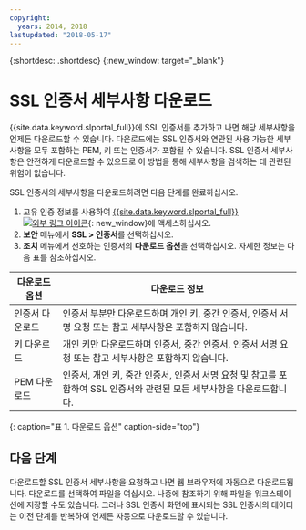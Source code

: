 ```yaml
---
copyright:
  years: 2014, 2018
lastupdated: "2018-05-17"
---
```


{:shortdesc: .shortdesc}
{:new_window: target="_blank"}

# SSL 인증서 세부사항 다운로드

{{site.data.keyword.slportal_full}}에 SSL 인증서를 추가하고 나면 해당 세부사항을 언제든 다운로드할 수 있습니다. 다운로드에는 SSL 인증서와 연관된 사용 가능한 세부사항을 모두 포함하는 PEM, 키 또는 인증서가 포함될 수 있습니다. SSL 인증서 세부사항은 안전하게 다운로드할 수 있으므로 이 방법을 통해 세부사항을 검색하는 데 관련된 위험이 없습니다.

SSL 인증서의 세부사항을 다운로드하려면 다음 단계를 완료하십시오.

1. 고유 인증 정보를 사용하여 [{{site.data.keyword.slportal_full}} ![외부 링크 아이콘](../../icons/launch-glyph.svg "외부 링크 아이콘")](https://control.softlayer.com/){: new_window}에 액세스하십시오.
2. **보안** 메뉴에서 **SSL > 인증서**를 선택하십시오.
3. **조치** 메뉴에서 선호하는 인증서의 **다운로드 옵션**을 선택하십시오. 자세한 정보는 다음 표를 참조하십시오.

|다운로드 옵션      |다운로드 정보 |
| -------------------- | -------------------- |
|인증서 다운로드 |인증서 부분만 다운로드하며 개인 키, 중간 인증서, 인증서 서명 요청 또는 참고 세부사항은 포함하지 않습니다. |
|키 다운로드         |개인 키만 다운로드하며 인증서, 중간 인증서, 인증서 서명 요청 또는 참고 세부사항은 포함하지 않습니다. |
|PEM 다운로드         |인증서, 개인 키, 중간 인증서, 인증서 서명 요청 및 참고를 포함하여 SSL 인증서와 관련된 모든 세부사항을 다운로드합니다. |
{: caption="표 1. 다운로드 옵션" caption-side="top"}

## 다음 단계

다운로드할 SSL 인증서 세부사항을 요청하고 나면 웹 브라우저에 자동으로 다운로드됩니다. 다운로드를 선택하여 파일을 여십시오. 나중에 참조하기 위해 파일을 워크스테이션에 저장할 수도 있습니다. 그러나 SSL 인증서 화면에 표시되는 SSL 인증서의 데이터는 이전 단계를 반복하여 언제든 자동으로 다운로드할 수 있습니다.
